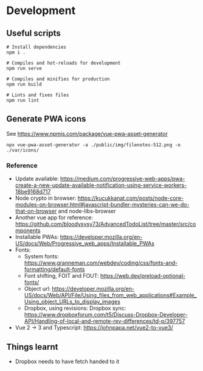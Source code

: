 # Development

## Useful scripts

```console
# Install dependencies
npm i .

# Compiles and hot-reloads for development
npm run serve

# Compiles and minifies for production
npm run build

# Lints and fixes files
npm run lint
```

## Generate PWA icons

See https://www.npmjs.com/package/vue-pwa-asset-generator

```console
npx vue-pwa-asset-generator -a ./public/img/filenotes-512.png -o ./var/icons/
```

### Reference

* Update available:
  https://medium.com/progressive-web-apps/pwa-create-a-new-update-available-notification-using-service-workers-18be9168d717
* Node crypto in browser:
  https://kucukkanat.com/posts/node-core-modules-on-browser.html#javascript-bundler-mysteries-can-we-do-that-on-browser
  and node-libs-browser
* Another vue app for reference: https://github.com/bloodysysy73/AdvancedTodoList/tree/master/src/components
* Installable PWAs: https://developer.mozilla.org/en-US/docs/Web/Progressive_web_apps/Installable_PWAs
* Fonts:
  * System fonts: https://www.granneman.com/webdev/coding/css/fonts-and-formatting/default-fonts
  * Font shifting, FOIT and FOUT: https://web.dev/preload-optional-fonts/
  * Object url: https://developer.mozilla.org/en-US/docs/Web/API/File/Using_files_from_web_applications#Example_Using_object_URLs_to_display_images
  * Dropbox, using revisions: Dropbox sync: https://www.dropboxforum.com/t5/Discuss-Dropbox-Developer-API/Handling-of-local-and-remote-rev-differences/td-p/397757
* Vue 2 -> 3 and Typescript: https://johnpapa.net/vue2-to-vue3/

## Things learnt
* Dropbox needs to have fetch handed to it
